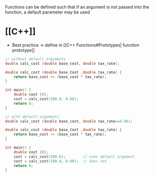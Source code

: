 Functions can be defined such that if an argument is not passed into the function, a default parameter may be used

# [[C++]]
- Best practice -> define in [[C++ Functions#Prototypes| function prototype]]

```c
// without default arguments
double calc_cost (double base_cost, double tax_rate);

double calc_cost (double base_Cost ,double tax_rate) {
	return base_cost += (base_cost * tax_rate);
}

int main() {
	double cost {0};
	cost = calc_cost(100.0, 0.06);
	return 0;
}
```

```c
// with default arguments
double calc_cost (double base_cost, double tax_rate==0.06);

double calc_cost (double base_Cost ,double tax_rate) {
	return base_cost += (base_cost * tax_rate);
}

int main() {
	double cost {0};
	cost = calc_cost(200.0);		// uses default argument
	cost = calc_cost(100.0, 0.08);	// does not
	return 0;
}
```